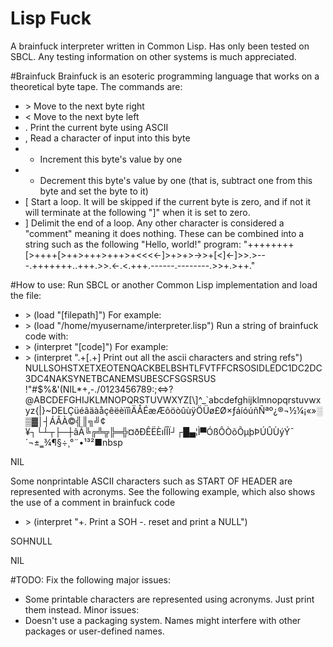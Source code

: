 # Lisp Fuck
A brainfuck interpreter written in Common Lisp.
Has only been tested on SBCL. Any testing information on other systems is much appreciated.

#Brainfuck
Brainfuck is an esoteric programming language that works on a theoretical byte tape. The commands are:
- \> Move to the next byte right
- < Move to the next byte left
- . Print the current byte using ASCII
- , Read a character of input into this byte
- + Increment this byte's value by one
- - Decrement this byte's value by one (that is, subtract one from this byte and set the byte to it)
- [ Start a loop. It will be skipped if the current byte is zero, and if not it will terminate at the following "]" when it is set to zero.
- ] Delimit the end of a loop. Any other character is considered a "comment" meaning it does nothing.
These can be combined into a string such as the following "Hello, world!" program:
"++++++++[>++++[>++>+++>+++>+<<<<-]>+>+>->>+[<]<-]>>.>---.+++++++..+++.>>.<-.<.+++.------.--------.>>+.>++."

#How to use:
Run SBCL or another Common Lisp implementation and load the file:
- \> (load "[filepath]")
For example:
- \> (load "/home/myusername/interpreter.lisp")
Run a string of brainfuck code with:
- \> (interpret "[code]")
For example:
- \> (interpret ".+[.+] Print out all the ascii characters and string refs")
NULLSOHSTXETXEOTENQACKBELBSHTLFVTFFCRSOSIDLEDC1DC2DC3DC4NAKSYNETBCANEMSUBESCFSGSRSUS !"#$%&'(NIL*+,-./0123456789:;<=\>?@ABCDEFGHIJKLMNOPQRSTUVWXYZ[\\]^_`abcdefghijklmnopqrstuvwxyz{|}~DELÇüéâäàåçêëèïîìÄÅÉæÆôöòûùÿÖÜø£Ø×ƒáíóúñÑªº¿®¬½¼¡«»░▒▓│┤ÁÂÀ©╣║╗╝¢¥┐└┴┬├─┼ãÃ╚╔╩╦╠═╬¤ðÐÊËÈıÍÎÏ┘┌█▄¦Ì▀ÓßÔÒõÕµþÞÚÛÙýÝ¯´¬±‗¾¶§÷¸°¨•¹³²■nbsp

NIL

Some nonprintable ASCII characters such as START OF HEADER are represented with acronyms. See the following example, which also shows the use of a comment in brainfuck code
- \> (interpret "+. Print a SOH -. reset and print a NULL")

SOHNULL

NIL

#TODO:
Fix the following major issues:
 - Some printable characters are represented using acronyms. Just print them instead.
Minor issues:
 - Doesn't use a packaging system. Names might interfere with other packages or user-defined names.

